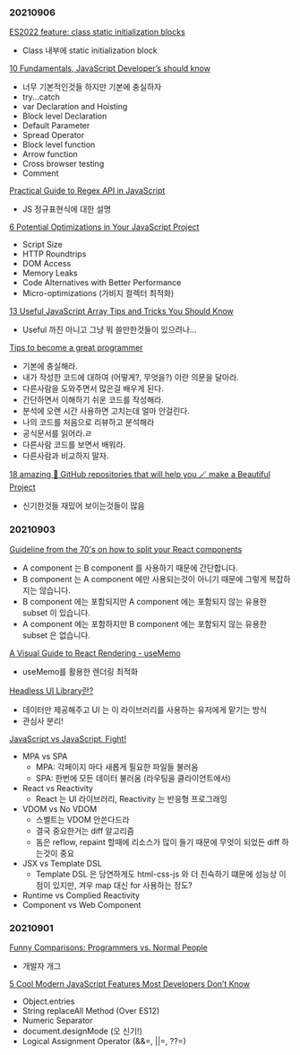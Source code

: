 ### 20210906
[ES2022 feature: class static initialization blocks](https://2ality.com/2021/09/class-static-block.html)
  - Class 내부에 static initialization block

[10 Fundamentals, JavaScript Developer’s should know](https://thizizrid.medium.com/10-fundamentals-javascript-developers-should-know-2343d6de328e)
  - 너무 기본적인것들 하지만 기본에 충실하자
  - try...catch
  - var Declaration and Hoisting
  - Block level Declaration
  - Default Parameter
  - Spread Operator
  - Block level function
  - Arrow function
  - Cross browser testing
  - Comment

[Practical Guide to Regex API in JavaScript](https://betterprogramming.pub/mastering-regex-tooling-in-javascript-c3fbbb19fd32)
  - JS 정규표현식에 대한 설명

[6 Potential Optimizations in Your JavaScript Project](https://betterprogramming.pub/6-potential-optimizations-in-your-javascript-project-f9e944f012a4)
  - Script Size
  - HTTP Roundtrips
  - DOM Access
  - Memory Leaks
  - Code Alternatives with Better Performance
  - Micro-optimizations (가비지 컬렉터 최적화)

[13 Useful JavaScript Array Tips and Tricks You Should Know](https://medium.com/codex/13-useful-javascript-array-tips-and-tricks-you-should-know-85185e805d4d)
  - Useful 까진 아니고 그냥 뭐 쓸만한것들이 있으려나...

[Tips to become a great programmer](https://dev.to/cglikpo/tips-to-become-a-great-programmer-471e)
  - 기본에 충실해라.
  - 내가 작성한 코드에 대하여 (어떻게?, 무엇을?) 이란 의문을 달아라.
  - 다른사람을 도와주면서 많은걸 배우게 된다.
  - 간단하면서 이해하기 쉬운 코드를 작성해라.
  - 분석에 오랜 시간 사용하면 고치는데 얼마 안걸린다.
  - 나의 코드를 처음으로 리뷰하고 분석해라
  - 공식문서를 읽어라.ㄹ
  - 다른사람 코드를 보면서 배워라.
  - 다른사람과 비교하지 말자.

[18 amazing 🤩 GitHub repositories that will help you 🪄 make a Beautiful Project](https://dev.to/kerthin/18-amazing-github-repositories-that-will-help-you-make-a-beautiful-project-3pgo)
  - 신기한것들 재밌어 보이는것들이 많음

### 20210903
[Guideline from the 70's on how to split your React components](https://joaoforja.com/blog/guideline-on-how-to-decompose-a-react-component/)
  - A component 는 B component 를 사용하기 때문에 간단합니다.
  - B component 는 A component 에만 사용되는것이 아니기 때문에 그렇게 복잡하지는 않습니다.
  - B component 에는 포함되지만 A component 에는 포함되지 않는 유용한 subset 이 있습니다.
  - A component 에는 포함하지만 B component 에는 포함되지 않는 유용한 subset 은 없습니다.


[A Visual Guide to React Rendering - useMemo](https://alexsidorenko.com/blog/react-render-usememo/)
  - useMemo를 활용한 렌더링 최적화

[Headless UI Library란?](https://jbee.io/react/headless-concept/)
  - 데이터만 제공해주고 UI 는 이 라이브러리를 사용하는 유저에게 맡기는 방식
  - 관심사 분리!

[JavaScript vs JavaScript. Fight!](https://dev.to/this-is-learning/javascript-vs-javascript-fight-53fa)
  - MPA vs SPA
    - MPA: 각페이지 마다 새롭게 필요한 파일들 불러옴
    - SPA: 한번에 모든 데이터 불러옴 (라우팅을 클라이언트에서)
  - React vs Reactivity
    - React 는 UI 라이브러리, Reactivity 는 반응형 프로그래밍
  - VDOM vs No VDOM
    - 스벨트는 VDOM 안쓴다드라
    - 결국 중요한거는 diff 알고리즘
    - 돔은 reflow, repaint 할때에 리소스가 많이 들기 때문에 무엇이 되었든 diff 하는것이 중요
  - JSX vs Template DSL
    - Template DSL 은 당연하게도 html-css-js 와 더 친숙하기 떄문에 성능상 이점이 있지만, 겨우 map 대신 for 사용하는 정도?
  - Runtime vs Complied Reactivity
  - Component vs Web Component

### 20210901
[Funny Comparisons: Programmers vs. Normal People](https://javascript.plainenglish.io/funny-comparisons-programmers-vs-normal-people-3aa7002f62f0)
  - 개발자 개그

[5 Cool Modern JavaScript Features Most Developers Don’t Know](https://betterprogramming.pub/5-cool-modern-javascript-features-most-developers-dont-know-6baf19b532da)
  - Object.entries
  - String replaceAll Method (Over ES12)
  - Numeric Separator
  - document.designMode (오 신기!)
  - Logical Assignment Operator (&&=, ||=, ??=)